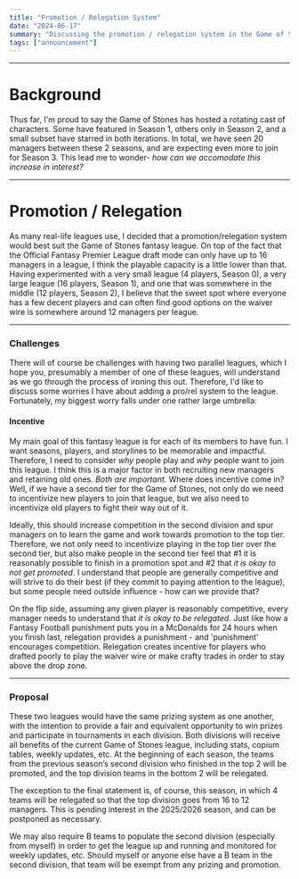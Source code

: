 ```yaml
---
title: "Promotion / Relegation System"
date: "2024-06-17"
summary: "Discussing the promotion / relegation system in the Game of Stones."
tags: ["announcement"]
---
```


---

# Background <a name="background"></a>

Thus far, I'm proud to say the Game of Stones has hosted a rotating cast of characters. Some have featured in Season 1, others only in Season 2, and a small subset have starred in both iterations. In total, we have seen 20 managers between these 2 seasons, and are expecting even more to join for Season 3. This lead me to wonder- _how can we accomodate this increase in interest?_

---

# Promotion / Relegation <a name="promotion-relegation"></a>

As many real-life leagues use, I decided that a promotion/relegation system would best suit the Game of Stones fantasy league. On top of the fact that the Official Fantasy Premier League draft mode can only have up to 16 managers in a league, I think the playable capacity is a little lower than that. Having experimented with a very small league (4 players, Season 0), a very large league (16 players, Season 1), and one that was somewhere in the middle (12 players, Season 2), I believe that the sweet spot where everyone has a few decent players and can often find good options on the waiver wire is somewhere around 12 managers per league.

---

### Challenges <a name="challenges"></a>

There will of course be challenges with having two parallel leagues, which I hope you, presumably a member of one of these leagues, will understand as we go through the process of ironing this out. Therefore, I'd like to discuss some worries I have about adding a pro/rel system to the league. Fortunately, my biggest worry falls under one rather large umbrella:

#### Incentive <a name="incentive"></a>

My main goal of this fantasy league is for each of its members to have fun. I want seasons, players, and storylines to be memorable and impactful. Therefore, I need to consider _why_ people play and _why_ people want to join this league. I think this is a major factor in both recruiting new managers and retaining old ones. _Both are important._ Where does incentive come in? Well, if we have a second tier for the Game of Stones, not only do we need to incentivize new players to join that league, but we also need to incentivize old players to fight their way out of it.

Ideally, this should increase competition in the second division and spur managers on to learn the game and work towards promotion to the top tier. Therefore, we not only need to incentivize playing in the top tier over the second tier, but also make people in the second tier feel that #1 it is reasonably possible to finish in a promotion spot and #2 that _it is okay to not get promoted_. I understand that people are generally competitive and will strive to do their best (if they commit to paying attention to the league), but some people need outside influence - how can we provide that?

On the flip side, assuming any given player is reasonably competitive, every manager needs to understand that _it is okay to be relegated_. Just like how a Fantasy Football punishment puts you in a McDonalds for 24 hours when you finish last, relegation provides a punishment - and 'punishment' encourages competition. Relegation creates incentive for players who drafted poorly to play the waiver wire or make crafty trades in order to stay above the drop zone.

---

### Proposal <a name="proposal"></a>

These two leagues would have the same prizing system as one another, with the intention to provide a fair and equivalent opportunity to win prizes and participate in tournaments in each division. Both divisions will receive all benefits of the current Game of Stones league, including stats, copium tables, weekly updates, etc. At the beginning of each season, the teams from the previous season’s second division who finished in the top 2 will be promoted, and the top division teams in the bottom 2 will be relegated.

The exception to the final statement is, of course, this season, in which 4 teams will be relegated so that the top division goes from 16 to 12 managers. This is pending interest in the 2025/2026 season, and can be postponed as necessary.

We may also require B teams to populate the second division (especially from myself) in order to get the league up and running and monitored for weekly updates, etc. Should myself or anyone else have a B team in the second division, that team will be exempt from any prizing and promotion.
